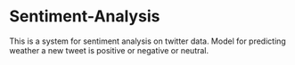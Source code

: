 # Sentiment-Analysis
This is a system for sentiment analysis on twitter data.  Model for predicting weather a new tweet is positive or negative or neutral.
